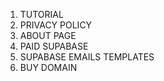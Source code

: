 1. TUTORIAL
2. PRIVACY POLICY
3. ABOUT PAGE
4. PAID SUPABASE
5. SUPABASE EMAILS TEMPLATES
6. BUY DOMAIN
